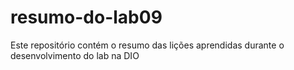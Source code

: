 # resumo-do-lab09
Este repositório contém o resumo das lições aprendidas durante o desenvolvimento do lab na DIO
